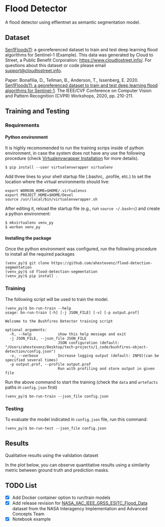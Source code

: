 # Flood Detector
A flood detector using effientnet as semantic segmentation model. 

## Dataset
[Sen1Floods11](https://github.com/cloudtostreet/Sen1Floods11): a georeferenced dataset to train and test deep learning flood algorithms for Sentinel-1 (Example). This data was generated by Cloud to Street, a Public Benefit Corporation: https://www.cloudtostreet.info/. For questions about this dataset or code please email support@cloudtostreet.info. 

Paper:
Bonafilia, D., Tellman, B., Anderson, T., Issenberg, E. 2020. [Sen1Floods11: a georeferenced dataset to train and test deep learning flood algorithms for Sentinel-1](https://openaccess.thecvf.com/content_CVPRW_2020/html/w11/Bonafilia_Sen1Floods11_A_Georeferenced_Dataset_to_Train_and_Test_Deep_Learning_CVPRW_2020_paper.html). The IEEE/CVF Conference on Computer Vision and Pattern Recognition (CVPR) Workshops, 2020, pp. 210-211.


## Training and Testing
### Requirements

#### Python environment

It is highly recomomended to run the training scrips inside of python environment, in case the system does not have any use the following procedure (check [Virtualenvwrapper Installation](https://virtualenvwrapper.readthedocs.io/en/latest/install.html) for more details).

```setup
$ pip install --user virtualenvwrapper virtualenv
```

Add three lines to your shell startup file (.bashrc, .profile, etc.) to set the location where the virtual environments should live:

```
export WORKON_HOME=$HOME/.virtualenvs
export PROJECT_HOME=$HOME/Devel
source /usr/local/bin/virtualenvwrapper.sh
```

After editing it, reload the startup file (e.g., run `source ~/.bashrc`) and create a python environment:

```
$ mkvirtualenv venv_py 
$ workon venv_py
```

#### Installing the package

Once the python environment was configured, run the following procedure to install all the required packages
```setup
(venv_py)$ git clone https://github.com/ahestevenz/flood-detection-segmentation
(venv_py)$ cd flood-detection-segmentation
(venv_py)$ pip install .
```

### Training

The following script will be used to train the model.
```train
(venv_py)$ bn-run-train --help                                                          
usage: bn-run-train [-h] [-j JSON_FILE] [-v] [-p output.prof]

Welcome to the Bushfires Detector training script

optional arguments:
  -h, --help            show this help message and exit
  -j JSON_FILE, --json_file JSON_FILE
                        JSON configuration (default: "/Users/ahestevenz/Desktop/tech-projects/1_code/bushfires-object-detection/config.json")
  -v, --verbose         Increase logging output (default: INFO)(can be specified several times)
  -p output.prof, --profile output.prof
                        Run with profiling and store output in given file

```
Run the above command to start the training (check the `data` and `artefacts` paths in `config.json` first)
```train
(venv_py)$ bn-run-train --json_file config.json   
```

### Testing

To evaluate the model indicated in `config.json` file, run this command:

```test
(venv_py)$ bn-run-test --json_file config.json 
```

## Results

Qualitative results using the validation dataset

In the plot below, you can observe quantitative results using a similarity metric between ground truth and prediction masks.





## TODO List 
- [x] Add Docker container option to run/train models
- [x] Add release revision for [NASA_IIAC_IEEE_GRSS_ESITC_Flood_Data](https://nasa-impact.github.io/etci2021/) dataset from the NASA Interagency Implementation and Advanced Concepts Team
- [x] Notebook example
